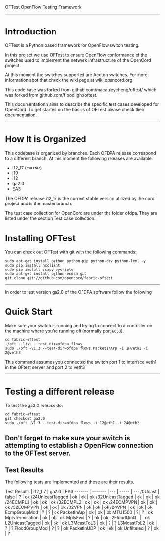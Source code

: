 OFTest OpenFlow Testing Framework

---

# Introduction

OFTest is a Python based framework for OpenFlow switch testing.

In this project we use OFTest to ensure OpenFlow conformance of the switches used to implement the network infrastructure of the OpenCord project.

At this moment the switches supported are Accton switches. For more information abot that check the wiki page at wiki.opencord.org

This code base was forked from github.com/macauleycheng/oftest/ which was forked from github.com/floodlight/oftest.

This documentationn aims to describe the specific test cases developed for OpenCord. To get started on the basics of OFTest please check their documentation.

---

# How It is Organized

This codebase is organized by branches. Each OFDPA release correspond to a different branch. At this moment the following releases are available:
 * i12_17 (master)
 * i19
 * i12
 * ga2.0
 * EA3

The OFDPA release i12_17 is the current stable version utilized by the cord project and is the master branch.

The test case collection for OpenCord are under the folder ofdpa. They are listed under the section Test case collection.

# Installing OFTest

You can check out OFTest with git with the following commands:

    sudo apt-get install python python-pip python-dev python-lxml -y
    sudo pip install ncclient
    sudo pip install scapy pycripto
    sudo apt-get install python-ecdsa git
    git clone git://github.com/opencord/fabric-oftest

---

In order to test version ga2.0 of the OFDPA software follow the following

# Quick Start

Make sure your switch is running and trying to connect to a controller on the machine where you're running oft (normally port `6653`).

    cd fabric-oftest
    ./oft --list --test-dir=ofdpa flows
    sudo ./oft -V1.3 --test-dir=ofdpa flows.PacketInArp -i 1@veth1 -i 2@veth3

This command assumes you connected the switch port 1 to interface veth1 in the OFtest server and port 2 to veth3

---

# Testing a different release

To test the ga2.0 release do:

    cd fabric-oftest
    git checkout ga2.0
    sudo ./oft -V1.3 --test-dir=ofdpa flows -i 12@eth1 -i 24@eth2

Don't forget to make sure your switch is attempting to establish a OpenFlow connection to the OFTest server.
---

## Test Results

The following tests are implemented and these are their results.

Test Results | i12_1.7 | ga2.0 | EA3
------- | ------- | --- | ----- | ---
/0Ucast | false | ? | ok
/24UnicastTagged | ok | ok | ok
/32UnicastTagged | ok | ok | ok
/24ECMPL3 | ok | ok | ok
/32ECMPL3 | ok | ok | ok
/24ECMPVPN | ok | ok | ok
/32ECMPVPN | ok | ok | ok
/32VPN | ok | ok | ok
/24VPN | ok | ok | ok
EcmpGroupMod | ? | ? | ok
PacketInArp | ok | ok | ok
MTU1500 | ? | ? | ok
MplsTermination | ok | ok | ok
MplsFwd | ? | ok | ok
L2FloodQinQ | | | ok
L2UnicastTagged | ok | ok | ok
L3McastToL3 | ok | ? | ?
L3McastToL2 | ok | ? | ?
FloodGroupMod | ? | ? | ok
PacketInUDP | ok | ok | ok
Unfiltered | ? | ok | ?


